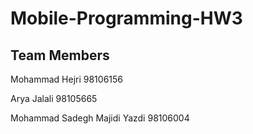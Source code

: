 # Mobile-Programming-HW3

## Team Members
Mohammad Hejri 98106156  

Arya Jalali 98105665  

Mohammad Sadegh Majidi Yazdi 98106004
